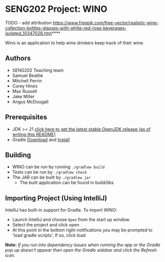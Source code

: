 # SENG202 Project: WINO

TODO - add attribution
https://www.freepik.com/free-vector/realistic-wine-collection-bottles-glasses-with-white-red-rose-beverages-isolated_10347028.htm****

Wino is an application to help wine drinkers keep track of their wine.

## Authors

- SENG202 Teaching team
- Samuel Beattie
- Mitchell Perrin
- Corey Hines
- Max Russell
- Jake Miller
- Angus McDougall

## Prerequisites

- JDK >=
  21 [click here to get the latest stable OpenJDK release (as of writing this README)](https://jdk.java.net/18/)
- Gradle [Download](https://gradle.org/releases/) and [Install](https://gradle.org/install/)

## Building

- WINO can be run by running `./gradlew build`
- Tests can be run by `./gradlew check`
- The JAR can be built by `./gradlew jar`
    - The built application can be found in build/libs

## Importing Project (Using IntelliJ)

IntelliJ has built-in support for Gradle. To import WINO:

- Launch IntelliJ and choose `Open` from the start up window.
- Select the project and click open
- At this point in the bottom right notifications you may be prompted to 'load gradle scripts', If
  so, click load

**Note:** *If you run into dependency issues when running the app or the Gradle pop up doesn't
appear then open the Gradle sidebar and click the Refresh icon.*

